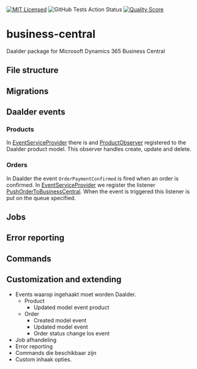 [![MIT Licensed](https://img.shields.io/badge/license-MIT-brightgreen.svg?style=flat-square)](LICENSE.md)
![GitHub Tests Action Status](https://img.shields.io/github/workflow/status/daalder/business-central/run-tests?label=tests)
[![Quality Score](https://img.shields.io/scrutinizer/g/Daalder/business-central.svg?style=flat-square)](https://scrutinizer-ci.com/g/Daalder/business-central)

# business-central
Daalder package for Microsoft Dynamics 365 Business Central


## File structure

## Migrations
## Daalder events
### Products
In [EventServiceProvider](/src/Providers/EventServiceProvider.php) there is and [ProductObserver](/src/Observers/ProductObserver.php) registered to the Daalder product model.
This observer handles create, update and delete.
### Orders
In Daalder the event ```OrderPaymentConfirmed``` is fired when an order is confirmed. In [EventServiceProvider](/src/Providers/EventServiceProvider.php) we register the listener [PushOrderToBusinessCentral](/src/Listeners/PushOrderToBusinessCentral.php).
When the event is triggered this listener is put on the queue specified.
## Jobs
## Error reporting
## Commands
## Customization and extending

- Events waarop ingehaakt moet worden Daalder.
    - Product
        - Updated model event product
    - Order
        - Created model event
        - Updated model event
        - Order status change los event
- Job afhandeling
- Error reporting
- Commands die beschikbaar zijn
- Custom inhaak opties.